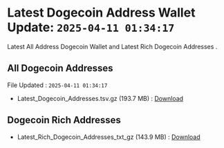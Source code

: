 # Latest Dogecoin Address Wallet Update: `2025-04-11 01:34:17`

Latest All Address Dogecoin Wallet and Latest Rich Dogecoin Addresses .

## All Dogecoin Addresses

File Updated : `2025-04-11 01:34:17`

- Latest_Dogecoin_Addresses.tsv.gz (193.7 MB) : [Download](https://github.com/Pymmdrza/Rich-Address-Wallet/releases/tag/Dogecoin)

## Dogecoin Rich Addresses

- Latest_Rich_Dogecoin_Addresses_txt_gz (143.9 MB) : [Download](https://github.com/Pymmdrza/Rich-Address-Wallet/releases/tag/Dogecoin)
